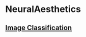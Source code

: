 # NeuralAesthetics

## [Image Classification](https://ellacyt.github.io/NeuralAesthetics/ImageClassification_breakdown/)
